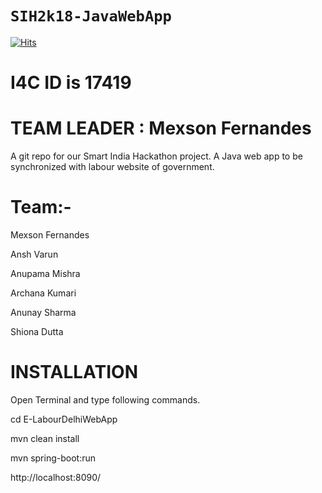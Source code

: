 # `SIH2k18-JavaWebApp`
[![Hits](https://hits.seeyoufarm.com/api/count/incr/badge.svg?url=https%3A%2F%2Fgithub.com%2FMexsonFernandes%2FE-LabourDelhiWebApp&count_bg=%231B27A9&title_bg=%23555555&icon=&icon_color=%23E7E7E7&title=hits&edge_flat=false)](https://hits.seeyoufarm.com)

# I4C ID is 17419
# TEAM LEADER : Mexson Fernandes

A git repo for our Smart India Hackathon project. A Java web app to be synchronized with labour website of government. 

# Team:-

Mexson Fernandes

Ansh Varun

Anupama Mishra

Archana Kumari

Anunay Sharma

Shiona Dutta


# INSTALLATION

Open Terminal and type following commands.

cd E-LabourDelhiWebApp

mvn clean install

mvn spring-boot:run


http://localhost:8090/
